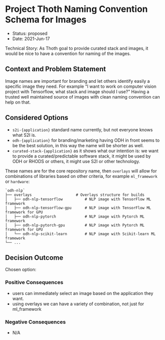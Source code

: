 # Project Thoth Naming Convention Schema for Images

* Status: proposed
* Date: 2021-Jun-17

Technical Story: As Thoth goal to provide curated stack and images, it would be nice to have a convention for naming of the images.

## Context and Problem Statement

Image names are important for branding and let others identify easily a specific image they need. For example "I want to work on computer vision project with Tensorflow, what stack and image should I use?" Having a trusted well maintained source of images with clean naming convention can help on that.

## Considered Options

* `s2i-{application}` standard name currently, but not everyone knows what S2I is.
* `odh-{application}` for branding/marketing having ODH in front seems to be the best solution, in this way the name will be shorter as well.
* `curated-stack-{application}` as it shows what our intention is: we want to provide a curated/predictable software stack, it might be used by ODH or RHODS or others, it might use S2I or other technology.

These names are for the core repository name, then `overlays` will allow for combinations of libraries based on other criteria, for example `ml_framework` or `hardware`:

    `odh-nlp`
    ├── overlays                    # Overlays structure for builds
    │   ├── odh-nlp-tensorflow          # NLP image with TensorFlow ML framework
    │   ├── odh-nlp-tensorflow-gpu      # NLP image with TensorFlow ML framework for GPU
    │   ├── odh-nlp-pytorch             # NLP image with Pytorch ML framework
    │   ├── odh-nlp-pytorch-gpu         # NLP image with Pytorch ML framework for GPU
    │   └── odh-nlp-scikit-learn        # NLP image with Scikit-learn ML framework
    └── ...

## Decision Outcome

Chosen option: 

### Positive Consequences <!-- optional -->

* users can immediately select an image based on the application they want.
* using overlays we can have a variety of combination, not just for ml_framework

### Negative Consequences <!-- optional -->

* N/A

<!-- markdownlint-disable-file MD013 -->
